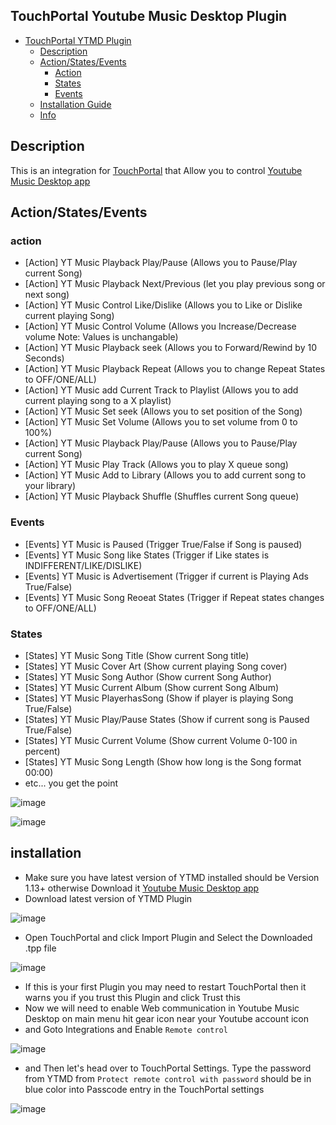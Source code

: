 
## TouchPortal Youtube Music Desktop Plugin
- [TouchPortal YTMD Plugin](#touchportal-youtube-musicdesktopplugin)
  - [Description](#description)
  - [Action/States/Events](#actionstatesevents)
    - [Action](#action)
    - [States](#states)
    - [Events](#events)
  - [Installation Guide](#installation)
  - [Info](#info)

## Description
This is an integration for [TouchPortal](https://www.touch-portal.com/) that Allow you to control [Youtube Music Desktop app](https://ytmdesktop.app)

## Action/States/Events
### action
  - [Action] YT Music Playback Play/Pause (Allows you to Pause/Play current Song)
  - [Action] YT Music Playback Next/Previous (let you play previous song or next song)
  - [Action] YT Music Control Like/Dislike (Allows you to Like or Dislike current playing Song)
  - [Action] YT Music Control Volume (Allows you Increase/Decrease volume Note: Values is unchangable)
  - [Action] YT Music Playback seek (Allows you to Forward/Rewind by 10 Seconds)
  - [Action] YT Music Playback Repeat (Allows you to change Repeat States to OFF/ONE/ALL)
  - [Action] YT Music add Current Track to Playlist (Allows you to add current playing song to a X playlist)
  - [Action] YT Music Set seek (Allows you to set position of the Song)
  - [Action] YT Music Set Volume (Allows you to set volume from 0 to 100%)
  - [Action] YT Music Playback Play/Pause (Allows you to Pause/Play current Song)
  - [Action] YT Music Play Track (Allows you to play X queue song)
  - [Action] YT Music Add to Library (Allows you to add current song to your library)
  - [Action] YT Music Playback Shuffle (Shuffles current Song queue)
### Events
  - [Events] YT Music is Paused (Trigger True/False if Song is paused)
  - [Events] YT Music Song like States (Trigger if Like states is INDIFFERENT/LIKE/DISLIKE)
  - [Events] YT Music is Advertisement (Trigger if current is Playing Ads True/False)
  - [Events] YT Music Song Reoeat States (Trigger if Repeat states changes to OFF/ONE/ALL)
### States
  - [States] YT Music Song Title (Show current Song title)
  - [States] YT Music Cover Art (Show current playing Song cover)
  - [States] YT Music Song Author (Show current Song Author)
  - [States] YT Music Current Album (Show current Song Album)
  - [States] YT Music PlayerhasSong (Show if player is playing Song True/False)
  - [States] YT Music Play/Pause States (Show if current song is Paused True/False)
  - [States] YT Music Current Volume (Show current Volume 0-100 in percent)
  - [States] YT Music Song Length (Show how long is the Song format 00:00)
  - etc... you get the point


![image](https://user-images.githubusercontent.com/55416314/127076685-18ca4b8e-f5db-422b-83bd-931b190bbe09.png)


![image](https://user-images.githubusercontent.com/55416314/127077219-de1dc662-1a23-4516-9f07-58ae1ae9215e.png)

## installation
- Make sure you have latest version of YTMD installed should be Version 1.13+ otherwise Download it [Youtube Music Desktop app](https://ytmdesktop.app)
- Download latest version of YTMD Plugin

![image](https://user-images.githubusercontent.com/55416314/127077530-738e46a4-b47b-4a41-89f4-06e55e4c2973.png)
- Open TouchPortal and click Import Plugin and Select the Downloaded .tpp file

![image](https://user-images.githubusercontent.com/55416314/127077644-ae29c36b-871f-4cf6-8def-f44907fe14aa.png)

- If this is your first Plugin you may need to restart TouchPortal then it warns you if you trust this Plugin and click Trust this
- Now we will need to enable Web communication in Youtube Music Desktop on main menu hit gear icon near your Youtube account icon
- and Goto Integrations and Enable `Remote control`

![image](https://user-images.githubusercontent.com/55416314/127077944-2b6d8191-1bcb-42cf-a98b-0e4482dcece3.png)
- and Then let's head over to TouchPortal Settings. Type the password from YTMD from `Protect remote control with password` should be in blue color into Passcode entry in the TouchPortal settings

![image](https://user-images.githubusercontent.com/55416314/127078060-a5d97850-fd19-42cd-b0ae-24f8c833bf56.png)
